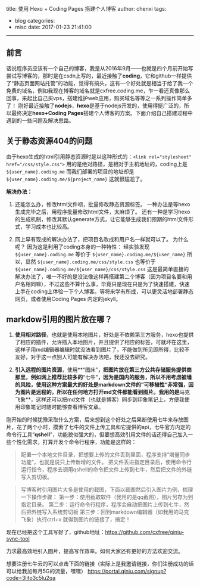 title: 使用 Hexo + Coding Pages 搭建个人博客
author: chenxi
tags:
  - blog
categories: 
  - misc
date: 2017-01-23 21:41:00
---


## 前言
话说程序员应该有一个自己的博客，我是从2016年9月——也就是四个月前开始写尝试写博客的，那时是在csdn上写的，最近接触了**coding**，它和github一样提供了“静态页面网站托管”的功能，觉得有搞头，这有一个好处就是相当于给了我一个免费的域名，例如我现在博客的域名就是cxfree.coding.me，乍一看还真像那么回事，来起比自己买vps，搭建维护web应用，购买域名等等之一系列操作简单多了！
刚好最近接触了**nodejs**，**hexo**是基于nodejs开发的，使用得挺广泛的，所以最终决定**hexo+Coding Pages**搭建个人博客的方案。下面介绍自己搭建过程中遇到的一些问题及解决思路。


## 关于静态资源404的问题

由于hexo生成的html引用静态资源时是以这种形式的：`<link rel="stylesheet" href="/css/style.css">`
用的是绝对路径，是相对于主机地址的，coding上是 `${user_name}.coding.me`
而我们部署的项目的地址却是`${user_name}.coding.me/${project_name}`
这就很尴尬了。

**解决办法：**
1. 还能怎么办，修改html文件呗，批量修改静态资源标签。
     一种办法是等hexo生成完毕之后，用程序批量修改html文件，太麻烦了。
     还有一种是学习hexo的生成机制，修改其默认generate方式，让它能够生成我们预期的html文件形式，学习成本也比较高。
     
2. 网上早有现成的解决办法了，把项目名改成和用户名一样就可以了。
为什么呢？
因为这是利用了coding本身的一种特性：
经实验发现
`${user_name}.coding.me`
          等价于
`${user_name}.coding.me/${user_name}`
所以，显然
`${user_name}.coding.me/css/style.css`
          也等价于
`${user_name}.coding.me/${user_name}/css/style.css`
这是最简单直接的解决办法了，唯一不好的是没法像这样再搭建第二个博客（因为项目名要和用户名相同嘛），不过这些不算什么事，毕竟只是现在只是为了快速搭建，快速上手在coding上体验一下个人博客。等将来学有所成，可以更灵活地部署静态网页，或者使用Coding Pages 内定的jekyll。


## markdow引用的图片放在哪？

1. **使用相对路径**，也就是使用本地图片，好处是不依赖第三方服务，hexo也提供了相应的插件，允许插入本地图片，并且提供了相应的标签，可就坏在这里，这样子用md编辑器编辑时就没法看到图片了，不能做到所见即所得，比较不友好，对于这一点别人可能有解决办法吧，我还没去研究。

2. **引入远程的图片资源**，使用**“图床”**，把图片放在第三方公共存储服务提供商那里，例如网上推荐比较多的**“七牛"**，因为是国内的服务，所以不用考虑被墙的风险，使用这种方案最大的好处是markdown文件的”可移植性“非常强，因为图片是远程的，所以在任何地方打开md文件都能看到图片。我用的是**马克飞象**，这样还可以把md文件（也就是博客）同步到印象笔记上，方便我使用印象笔记时随时能够查看博客文章。

刚开始的时候犹豫采取什么方案，后来想到这个好处之后果断使用七牛来存放图片，花了两个小时，摸索了七牛的文件上传工具和它提供的api，七牛官方内定的命令行工具“**qshell**”，功能貌似强大的，但要想高效引用文件的话还得自己加入一些个性化需求，打算开发个命令行程序，功能是这样的：
  

>配置一个本地文件目录，把想要上传的文件丢到里面，程序支持“增量同步功能”，也就是说只上传新增的文件。
>把文件丢进指定目录后，使用命令行运行指令，程序去调用qshell的命令把文件上传到七牛，然后把文件的外链写入剪切板。

>写博客时引用图片大多是使用的截图，下面以截图然后引入图片为例，梳理一下操作步骤：
  第一步：使用截取软件（我用的是qq截图），图片另存为到指定目录。
  第二步：运行命令行程序，程序会自动把图片上传到七牛，然后把外链写入系统剪切板
  第三步：回到markdown编辑器（如我用的马克飞象）执行ctrl+v 就得到图片的链接了，搞定！

现在已经把这个工具写好了，github地址：https://github.com/cxfree/qiniu-sync-tool


力求最高效地引入图片，提高写作效率。如何大家还有更好的方法欢迎交流。

想要注册七牛云的可以点击下面的链接（实际上是我邀请链接，你们注册成功的话可以给我加每月5G的流量，嘿嘿）
https://portal.qiniu.com/signup?code=3lito3c5lu2qa